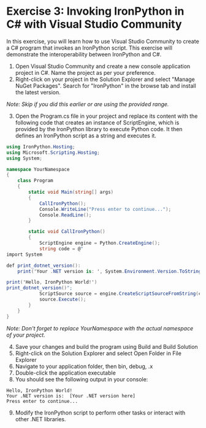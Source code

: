 # Exercise 3: Invoking IronPython in C# with Visual Studio Community
In this exercise, you will learn how to use Visual Studio Community to create a C# program that invokes an IronPython script. This exercise will demonstrate the interoperability between IronPython and C#.

1. Open Visual Studio Community and create a new console application project in C#. Name the project as per your preference.
2. Right-click on your project in the Solution Explorer and select "Manage NuGet Packages". Search for "IronPython" in the browse tab and install the latest version.

*Note: Skip if you did this earlier or are using the provided range.*

3. Open the Program.cs file in your project and replace its content with the following code that creates an instance of ScriptEngine, which is provided by the IronPython library to execute Python code. It then defines an IronPython script as a string and executes it.


```csharp
using IronPython.Hosting;
using Microsoft.Scripting.Hosting;
using System;

namespace YourNamespace
{
    class Program
    {
        static void Main(string[] args)
        {
            CallIronPython();
            Console.WriteLine("Press enter to continue...");
            Console.ReadLine();
        }

        static void CallIronPython()
        {
            ScriptEngine engine = Python.CreateEngine();
            string code = @"
import System

def print_dotnet_version():
    print('Your .NET version is: ', System.Environment.Version.ToString())

print('Hello, IronPython World!')
print_dotnet_version()";
            ScriptSource source = engine.CreateScriptSourceFromString(code);
            source.Execute();
        }
    }
}
```
*Note: Don't forget to replace YourNamespace with the actual namespace of your project.*

4. Save your changes and build the program using Build and Build Solution
5. Right-click on the Solution Explorer and select Open Folder in File Explorer
6. Navigate to your application folder, then bin, debug, <filename>.x
7. Double-click the application executable
8. You should see the following output in your console:

```
Hello, IronPython World!
Your .NET version is:  [Your .NET version here]
Press enter to continue...
```

9. Modify the IronPython script to perform other tasks or interact with other .NET libraries.
